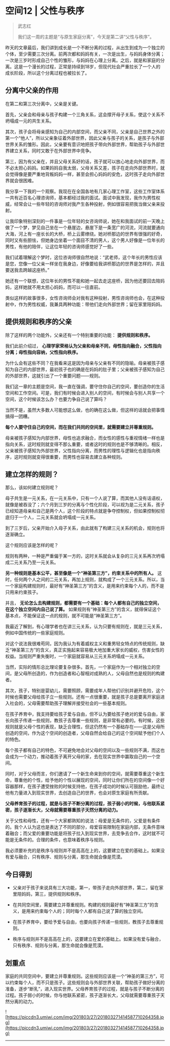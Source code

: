 # 空间12 | 父性与秩序

> 武志红
> 
> 我们这一周的主题是“与原生家庭分离”，今天是第二讲“父性与秩序”。

昨天的文章最后，我们讲到成长是一个不断分离的过程，从出生到成为一个独立的个体，至少需要三次分离。前两次都和妈妈有关，一次是出生，与妈妈身体分离；一次是三岁时形成自己个性的雏形，与妈妈在心理上分离。之后，就是和家庭的分离。这是一个漫长的过程，正常是持续到18岁，但现代社会严重拉长了一个人的成长阶段，所以这个分离过程也被拉长了。

## 分离中父亲的作用

在第二和第三次分离中，父亲是关键。

首先，父亲会和母亲与孩子构建一个三角关系，这会撑开母子关系，使这个关系不坍塌成一元的共生关系。

其次，孩子会将母亲感知为自己的内部空间，而父亲不同，父亲是自己世界之外的第一个“他人”，所以父亲象征着外部世界，因此父亲与孩子的关系，是孩子与外部世界关系的雏形。因此，父亲要有意识地把孩子带向外部世界，帮助孩子与外部世界建立关系，同时又敢于在外部世界中竞争。

第三，因为有父亲在，并且父母关系好的话，孩子就可以放心地走向外部世界，而不必太担心妈妈。如果妈妈自我太弱，父母关系又差，孩子在走向外部世界时，就会觉得像是要严重地背叛妈妈一样，甚至会担心妈妈的安危，这时孩子走向外部世界就会很困难。

我分享一下我的一个观察。我现在在全国各地有几家心理工作室，这些工作室体系一共有近百名心理咨询师，基本都经过我的面试。面试中我发现，我作为男性权威，经常会让一些年轻的咨询师对我产生各种投射，例如很容易把我当做父亲来投射。

让我印象特别深刻的一件事是一位年轻的女咨询师说，她在和我面试的前一天晚上做了一个梦，梦见自己坐在一个悬崖边，悬崖下是一条宽广的河流，河流就要通向大海，河上有一座长长的大桥，桥上云雾缭绕。她对桥那边的世界有很强的好奇，同时又有些胆怯，但她身边坐着一个面目不清的男人，这个男人好像是一位年长的男性，有他的陪伴，让这位年轻的咨询师感觉好了一些。

我们试着理解这个梦时，这位咨询师很自然地说：“武老师，这个年长的男性应该是您，您像一位父亲一样坐在我身边，好像要给我讲桥那边的世界是怎样的，并且要送我去跨越这座桥。”

她还有一个联想，这位年长的男性不能和她一起去走这座桥，因为他还要回去陪妈妈，这样她就不用太担心妈妈，而可以一往直前。

类似这样的故事很多，女性咨询师会对我有这种投射，男性咨询师也会，在这种投射中，作为男性权威，我兼具两种功能：带他们走向外部世界；留在家里陪妈妈。

## 提供规则和秩序的父亲

除了这样的两个功能外，父亲还有一个特别重要的功能： **提供规则和秩序。**

我们此前介绍过， **心理学家荣格认为父亲和母亲不同，母性指向融合，父性指向分离；母性指向容纳，父性指向秩序。**

为什么会有这些不同？在我看来这是因为母亲与父亲有不同的隐喻。母亲被孩子感知为自己的内部世界，最初孩子也的确是在妈妈的肚子里；父亲被孩子感知为自己的外部世界，这就引出了一个重要问题——规则。

我们这一章的主题是空间，我一直在强调，要守住你自己的空间，要创造你的生活空间和工作空间。可是，我们有时候会进入别人的空间，有时候会与别人共享一个空间，这个时候该怎么办？也要力争自己说了算吗？

当然不是，虽然大多数人可能想这么做，也的确在这么做，但这样的话就会把事情搞得一团糟。

 **每个人要守住自己的空间，而在我们共同的空间里，就需要建立并尊重规则。**

母亲被孩子感知为内部世界，母性也追求融合，而女性的感性与重视情绪一样也是指向关系，这时规则就变得不那么重要，或者这时的规则也是不够清晰的。相反，父亲被孩子感知为外部世界，父性指向分离，而男性的理性与逻辑化也是指向秩序，这时规则就变得很重要，而男性也容易去建立各种规则。

## 建立怎样的规则？

那么，该如何建立规则呢？

母子共生是一元关系，在一元关系中，只有一个人说了算，而其他人没有话语权，就像是被吞没了；六个月到三岁的分离与个性化阶段，可以视为是二元关系，孩子已经知道母亲和自己是两个人，这个阶段的特点就是争夺控制权，但如果控制权彻底归于一个人，二元关系就会坍塌成一元关系。

到了三岁后，父亲开始介入母子关系，由此就有了构建三元关系的机会，规则也将逐渐确立。

这个规则应该是怎样的呢？

规则有两种，一种是严重偏于某一方的，这时关系就会从复杂的三元关系再次坍塌成二元关系乃至一元关系。

 **另一种规则是基本公平，甚至像是一个“神圣第三方”，约束关系中的所有人。** 这时，任何两个人之间的二元关系，再加上规则，就构成了一个三元关系。所以，当一个家庭构建规则时，最好有“神圣第三方”的含义，是用来约束每个人的，而不是只用来约束孩子。

并且， **无论怎么去构建规则，都需要有一个基础：每个人都有自己的独立空间，在这个独立空间内自己说了算。** 如果规则有“神圣第三方”的含义，就得保证这个基本点，不能保证这一点的规则，就不可能是“神圣第三方”。

我最近了解到，有心理学者也在讲三元关系，认为只要有规则在，就是三元关系，例如中国传统的一些家庭规则。

对这个说法我很难苟同，因为我认为有着威权主义和重男轻女特点的传统规则，缺乏“神圣第三方”的含义，真正实施起来容易极大地加重大家长的威权，伤害女性的权益。当规则严重失衡时，一个家庭就容易从三元关系坍塌成一元关系。

当然，实际的情形总比理论要复杂很多。首先，一个家庭作为一个相对独立的空间，是父母所创造的，作为创造者和心智相对成熟的人，父母自然也是规则的构建者。

其次，孩子，特别是婴幼儿，需要照顾，需要成年人帮他们识别并避开危险，这个时候也需要父母给孩子立一些规则。还有一点很重要，就是孩子总是要离开家庭进入社会的，父母需要帮助孩子理解并接受社会的一些基本规则。

在孩子养育中，我支持要给孩子爱与自由，但不认为要给孩子绝对的爱与自由，家长向孩子传递一些规则，教孩子去尊重一些规则，是非常有必要的。有时候，这些规则就是父母个性的表现，缺乏合理性，但这仍然有一个基础存在——这是父母所创造的空间，作为这个空间的创造者，父母自然会给自己的这个空间赋予他们个人的特色。

每个孩子都有自己的特色，不可避免地会对父母的空间以及一些规则不满，而这也会成为一个动力，推动着孩子离开父母的家，去在现实世界中赢取自己的一个空间。

同时，对于父母而言，你们邀请了一个新生命来到你的空间，就需要尊重这个新生命，尊重他的个性，给予他的个性以展现的空间，同时让你们所在的空间像一个好容器那样，在孩子遭受挫败的时候支持他，在孩子成功的时候认可鼓励他，最终让他有力量进入到现实世界，去创造自己的世界，也会对原生家庭有所贡献。

 **父母养育孩子的过程，就是与孩子不断分离的过程，孩子弱小的时候，与他联系紧密，孩子逐渐长大，父母就需要尊重孩子天然分离的动力。**

关于父性和母性，还有一个大家都熟知的说法：母爱是无条件的，父爱是有条件的。我个人认为这也是表达了不同的部分，母爱容易限制在家庭内部，无条件意味着融合；而父爱的重要功能是将孩子拉入到现实世界，去竞争去合作，这时就不可能是无条件的。合理的条件，也意味着秩序与规则。

我必须要补充的是秩序与规则并不是高高在上的，这要建立在爱的基础上。如果没有爱与融合，只有秩序、规则与分离，那生命就会像是荒漠。

## 今日得到

* 父亲对于孩子来说具有三大功能，第一，带孩子走向外部世界，第二，留在家里陪妈妈，第三，提供规则和秩序。

* 在共同空间里，需要建立并尊重规则。构建的规则最好有“神圣第三方”的含义，是用来约束每个人的；同时每个人都有自己说了算的独立空间。

* 在孩子养育中，要给予爱与自由，也要向孩子传递一些规则，教孩子去尊重规则。

* 秩序与规则并不是高高在上的，这要建立在爱的基础上。如果没有爱与融合，只有秩序、规则与分离，那生命就会像是荒漠。

## 划重点

家庭的共同空间中，要建立并尊重规则。这些规则应该是一个“神圣的第三方”，可以约束每个人，而不只是孩子。这些规则会与外部世界关联，帮助孩子做好分离的准备，逐步“断乳”，进入现实世界。父母养育孩子的过程，就是与孩子不断分离的过程。孩子弱小的时候，你与他联系紧密，孩子逐渐长大，父母就需要尊重孩子天然分离的动力。

![https://piccdn3.umiwi.com/img/201803/27/201803271414587710264358.jpg](https://piccdn3.umiwi.com/img/201803/27/201803271414587710264358.jpg)

---
